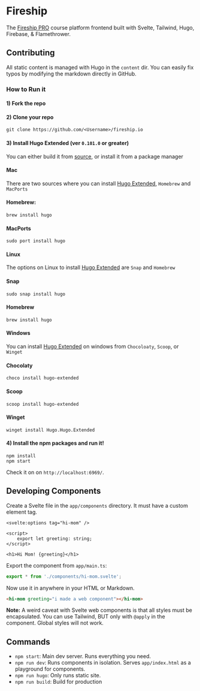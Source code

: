 # Fireship

The [Fireship PRO](https://fireship.io) course platform frontend built with Svelte, Tailwind, Hugo, Firebase, & Flamethrower. 

## Contributing

All static content is managed with Hugo in the `content` dir. You can easily fix typos by modifying the markdown directly in GitHub. 

### How to Run it

#### 1) Fork the repo

#### 2) Clone your repo

```console
git clone https://github.com/<Username>/fireship.io
```

#### 3) Install Hugo Extended (ver `0.101.0` or greater)

You can either build it from [source](https://gohugo.io/installation/windows/#build-from-source), or install it from a package manager

#### **Mac**

There are two sources where you can install [Hugo Extended](https://gohugo.io/getting-started/installing/), `Homebrew` and `MacPorts`

#### Homebrew:

```console
brew install hugo
```

#### MacPorts

```console
sudo port install hugo
```

#### **Linux**

The options on Linux to install [Hugo Extended](https://gohugo.io/getting-started/installing/) are `Snap` and `Homebrew`

#### Snap

```console
sudo snap install hugo
```

#### Homebrew

```console
brew install hugo
```

#### **Windows**

You can install [Hugo Extended](https://gohugo.io/getting-started/installing/) on windows from `Chocoloaty`, `Scoop`, or `Winget`

#### Chocolaty

```console
choco install hugo-extended
```

#### Scoop

```console
scoop install hugo-extended
```

#### Winget

```console
winget install Hugo.Hugo.Extended
```

#### 4) Install the npm packages and run it!

```console
npm install
npm start
```

Check it on on `http://localhost:6969/`.


## Developing Components 

Create a Svelte file in the `app/components` directory. It must have a custom element tag. 

```svelte
<svelte:options tag="hi-mom" />

<script>
    export let greeting: string;
</script>

<h1>Hi Mom! {greeting}</h1> 
```

Export the component from `app/main.ts`:

```ts
export * from './components/hi-mom.svelte';
```

Now use it in anywhere in your HTML or Markdown. 

```html
<hi-mom greeting="i made a web component"></hi-mom>
```

**Note:** A weird caveat with Svelte web components is that all styles must be encapsulated. You can use Tailwind, BUT only with `@apply` in the component. Global styles will not work.

## Commands

- `npm start`: Main dev server. Runs everything you need. 
- `npm run dev`: Runs components in isolation. Serves `app/index.html` as a playground for components. 
- `npm run hugo`: Only runs static site. 
- `npm run build`: Build for production
